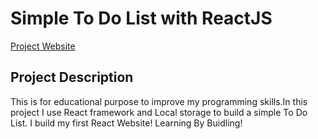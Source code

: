 # Simple To Do List with ReactJS
[Project Website](https://smey-simple-to-do-list-reactjs.netlify.app/)

## Project Description
This is for educational purpose to improve my programming skills.In this project I use React framework and Local storage to build a simple To Do List. I build my first React Website! Learning By Buidling!
